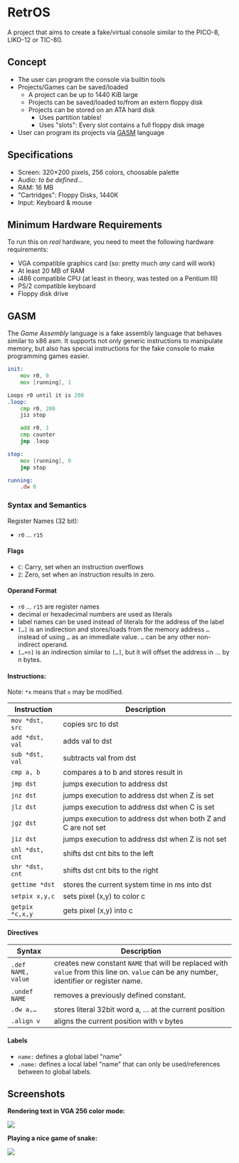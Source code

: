 # RetrOS

A project that aims to create a fake/virtual console similar
to the PICO-8, LIKO-12 or TIC-80.

## Concept

- The user can program the console via builtin tools
- Projects/Games can be saved/loaded
	- A project can be up to 1440 KiB large
	- Projects can be saved/loaded to/from an extern floppy disk
	- Projects can be stored on an ATA hard disk
		- Uses partition tables!
		- Uses "slots": Every slot contains a full floppy disk image
- User can program its projects via [GASM](#GASM) language

## Specifications

- Screen: 320×200 pixels, 256 colors, choosable palette
- Audio: *to be defined...*
- RAM: 16 MB
- "Cartridges": Floppy Disks, 1440K
- Input: Keyboard & mouse

## Minimum Hardware Requirements
To run this on *real* hardware, you need to meet the following
hardware requirements:

- VGA compatible graphics card (so: pretty much *any* card will work)
- At least 20 MB of RAM
- i486 compatible CPU (at least in theory, was tested on a Pentium III)
- PS/2 compatible keyboard
- Floppy disk drive

## GASM
The *Game Assembly* language is a fake assembly language that
behaves similar to x86 asm. It supports not only generic
instructions to manipulate memory, but also has special
instructions for the fake console to make programming games
easier.

```asm
init:
	mov r0, 0
	mov [running], 1

Loops r0 until it is 200
.loop:
	cmp r0, 200
	jiz stop

	add r0, 1
	cmp counter
	jmp .loop

stop:
	mov [running], 0
	jmp stop

running:
	.dw 0
```

### Syntax and Semantics

Register Names (32 bit):
- `r0` … `r15`

#### Flags
- `C`: Carry, set when an instruction overflows
- `Z`: Zero, set when an instruction results in zero.

#### Operand Format

- `r0` … `r15` are register names
- decimal or hexadecimal numbers are used as literals
- label names can be used instead of literals for the address of the label
- `[…]` is an indirection and stores/loads from the memory address `…` instead of using `…` as an immediate value. `…` can be any other non-indirect operand.
- `[…+n]` is an indirection similar to `[…]`, but it will offset the address in … by n bytes.

#### Instructions:

Note: `*x` means that `x` may be modified.

| Instruction     | Description |
|-----------------|-------------|
| `mov *dst, src` | copies src to dst |
| `add *dst, val` | adds val to dst |
| `sub *dst, val` | subtracts val from dst |
| `cmp a, b`      | compares a to b and stores result in | flags. Z is set when a==b, C is set when a < b |
| `jmp dst`       | jumps execution to address dst |
| `jnz dst`       | jumps execution to address dst when Z is set |
| `jlz dst`       | jumps execution to address dst when C is set |
| `jgz dst`       | jumps execution to address dst when both Z  and C are not set |
| `jiz dst`       | jumps execution to address dst when Z is not set |
| `shl *dst, cnt` | shifts dst cnt bits to the left |
| `shr *dst, cnt` | shifts dst cnt bits to the right |
| `gettime *dst`  | stores the current system time in ms into dst |
| `setpix x,y,c`  | sets pixel (x,y) to color c |
| `getpix *c,x,y` | gets pixel (x,y) into c |

#### Directives

| Syntax | Description |
|--------|-------------|
| `.def NAME, value` | creates new constant `NAME` that will be replaced with `value` from this line on. `value` can be any number, identifier or register name. |
| `.undef NAME`      | removes a previously defined constant. |
| `.dw a,…`          | stores literal 32bit word a, … at the current position |
| `.align v`         | aligns the current position with v bytes |

#### Labels

- `name:` defines a global label "name"
- `.name:` defines a local label "name" that can only be used/references between to global labels.

## Screenshots

**Rendering text in VGA 256 color mode:**

![](https://mq32.de/public/91d1ab44ba267c5b94563e6d7d308c0232ce964c.png)

**Playing a nice game of snake:**

![](https://mq32.de/public/4367caedb0616bf483852f55b315db3d361bb6aa.png)


